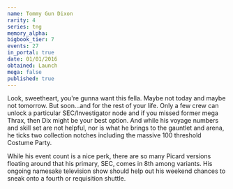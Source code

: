 ```yaml
---
name: Tommy Gun Dixon
rarity: 4
series: tng
memory_alpha:
bigbook_tier: 7
events: 27
in_portal: true
date: 01/01/2016
obtained: Launch
mega: false
published: true
---
```


Look, sweetheart, you're gunna want this fella. Maybe not today and maybe not tomorrow. But soon...and for the rest of your life. Only a few crew can unlock a particular SEC/Investigator node and if you missed former mega Thrax, then Dix might be your best option. And while his voyage numbers and skill set are not helpful, nor is what he brings to the gauntlet and arena, he ticks two collection notches including the massive 100 threshold Costume Party.

While his event count is a nice perk, there are so many Picard versions floating around that his primary, SEC, comes in 8th among variants. His ongoing namesake television show should help out his weekend chances to sneak onto a fourth or requisition shuttle.
